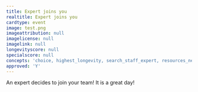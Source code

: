 ```yaml
---
title: Expert joins you
realtitle: Expert joins you
cardtype: event
image: test.png
imageattribution: null
imagelicense: null
imagelink: null
longevityscore: null
specialscore: null
concepts: 'choice, highest_longevity, search_staff_expert, resources_needed'
approved: 'Y'
---
```


An expert decides to join your team! It is a great day!
